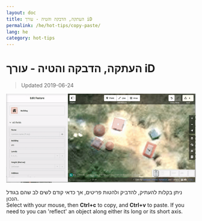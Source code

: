 ```yaml
---
layout: doc
title: העתקה, הדבקה והטיה - עורך iD
permalink: /he/hot-tips/copy-paste/
lang: he
category: hot-tips
---
```


העתקה, הדבקה והטיה - עורך iD
============

> Updated 2019-06-24

![copy-paste][]


ניתן בקלות להעתיק, להדביק ולהטות פריטים, אך כדאי קודם לשים לב שהם בגודל הנכון.  
Select with your mouse, then **Ctrl+c** to copy, and **Ctrl+v** to paste. If you need to you can 'reflect' an object along either its long or its short axis.   

[copy-paste]:/images/hot-tips/copy-paste.gif
[keymon]:/images/hot-tips/keymon.png